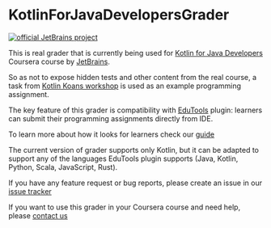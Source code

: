 # KotlinForJavaDevelopersGrader

[![official JetBrains project](https://jb.gg/badges/official-flat-square.svg)](https://confluence.jetbrains.com/display/ALL/JetBrains+on+GitHub)

This is real grader that is currently being used for [Kotlin for Java Developers](https://www.coursera.org/learn/kotlin-for-java-developers) Coursera course by [JetBrains](https://www.jetbrains.com/).

So as not to expose hidden tests and other content from the real course, a task from [Kotlin Koans workshop](https://github.com/Kotlin/kotlin-koans) is used as an example programming assignment.

The key feature of this grader is compatibility with [EduTools](https://plugins.jetbrains.com/plugin/10081-edutools) plugin: learners can submit their programming assignments directly from IDE.

To learn more about how it looks for learners check our [guide](https://www.jetbrains.com/help/education/coursera-programming-assignments.html)

The current version of grader supports only Kotlin, but it can be adapted to support any of the languages EduTools plugin supports (Java, Kotlin, Python, Scala, JavaScript, Rust).

If you have any feature request or bug reports, please create an issue in our [issue tracker](https://youtrack.jetbrains.com/issues/edu)

If you want to use this grader in your Coursera course and need help, please [contact us](mailto:academy@jetbrains.com)



